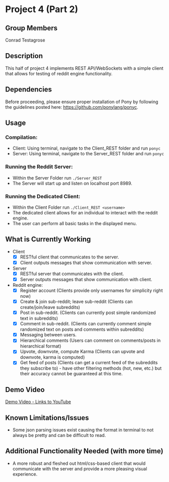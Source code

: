 
# Project 4 (Part 2)

## Group Members
Conrad Testagrose

## Description
This half of project 4 implements REST API/WebSockets with a simple client that allows for testing of reddit engine functionality.

## Dependencies
Before proceeding, please ensure proper installation of Pony by following the guidelines posted here: https://github.com/ponylang/ponyc.

## Usage
### Compilation:
- Client: Using terminal, navigate to the Client_REST folder and run ```ponyc```
- Server: Using terminal, navigate to the Server_REST folder and run ```ponyc```
### Running the Reddit Server:
- Within the Server Folder run ```./Server_REST```
- The Server will start up and listen on localhost port 8989.

### Running the Dedicated Client:
- Within the Client Folder run ```./Client_REST <username>```
- The dedicated client allows for an individual to interact with the reddit engine.
- The user can perform all basic tasks in the displayed menu. 

## What is Currently Working
- Client
  - [X] RESTful client that communicates to the server.
  - [X] Client outputs messages that show communication with server.  
- Server
  - [X] RESTful server that communicates with the client.
  - [X] Server outputs messages that show communication with client.  
- Reddit engine:
  - [X] Register account (Clients provide only usernames for simplicity right now)
  - [X] Create & join sub-reddit; leave sub-reddit (Clients can create/join/leave subreddits)
  - [X] Post in sub-reddit. (Clients can currently post simple randomized text in subreddits)
  - [X] Comment in sub-reddit. (Clients can currently comment simple randomized text on posts and comments within subreddits)
  - [X] Messaging between users.
  - [X] Hierarchical comments (Users can comment on comments/posts in hierarchical format) 
  - [X] Upvote, downvote, compute Karma (Clients can upvote and downvote, karma is computed)
  - [X] Get feed of posts (Clients can get a current feed of the subreddits they subscribe to) - have other filtering methods (hot, new, etc.) but their accuracy cannot be guaranteed at this time.

## Demo Video
[Demo Video - Links to YouTube](https://youtu.be/GdilMHQZjiM)

## Known Limitations/Issues
- Some json parsing issues exist causing the format in terminal to not always be pretty and can be difficult to read. 

## Additional Functionality Needed (with more time)
- A more robust and fleshed out html/css-based client that would communicate with the server and provide a more pleasing visual experience.
